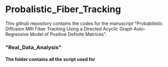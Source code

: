 # Probalistic_Fiber_Tracking

This github repository contains the codes for the manuscript "Probabilistic Diffusion MRI Fiber Tracking Using a Directed Acyclic Graph Auto-Regressive Model of Positive Definite Matrices".

### "Real_Data_Analysis"
#### The folder contains all the script used for 
